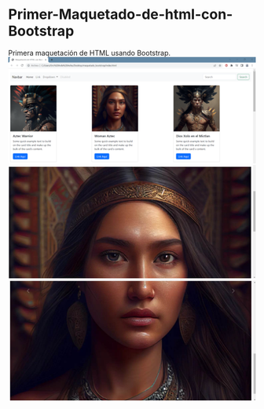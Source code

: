 # Primer-Maquetado-de-html-con-Bootstrap
Primera maquetación de HTML usando Bootstrap.
![](img/img_1.png)
![](img/img_2.png)
![](img/img_3.png)
